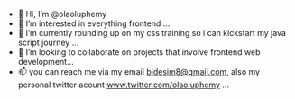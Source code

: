 - 👋 Hi, I’m @olaoluphemy
- 👀 I’m interested in everything frontend ...
- 🌱 I’m currently rounding up on my css training so i can kickstart my java script journey ...
- 💞️ I’m looking to collaborate on projects that involve frontend web development...
- 📫 you can reach me via my email bidesim8@gmail.com, also my personal twitter acount www.twitter.com/olaoluphemy ...

<!---
olaoluphemy/olaoluphemy is a ✨ special ✨ repository because its `README.md` (this file) appears on your GitHub profile.
You can click the Preview link to take a look at your changes.
--->
